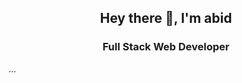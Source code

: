 <p class="header">
<h2 align="center">Hey there 👋, I'm abid</h1>
<h3 align="center">Full Stack Web Developer</h3>
</p>

...
